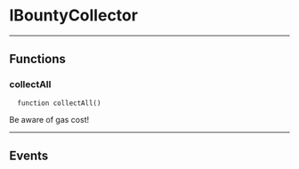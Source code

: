 # IBountyCollector




___

## Functions

### collectAll

```solidity
  function collectAll()
```

Be aware of gas cost!




___

## Events

